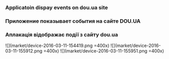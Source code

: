 ### Applicatoin dispay events on dou.ua site

### Приложение показывает события на сайте DOU.UA

### Аплакація відображає події з сайту dou.ua
![](market/device-2016-03-11-154419.png =400x)
![](market/device-2016-03-11-155912.png =400x)
![](market/device-2016-03-11-155951.png =400x)

